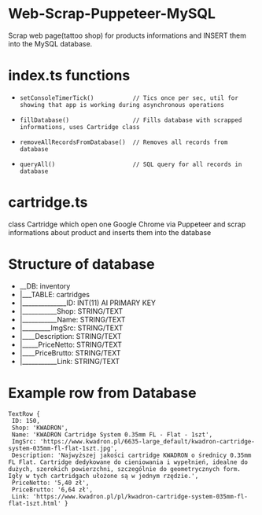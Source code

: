 # Web-Scrap-Puppeteer-MySQL
Scrap web page(tattoo shop) for products informations and INSERT them into the MySQL database.

# index.ts functions
  *     setConsoleTimerTick()           // Tics once per sec, util for showing that app is working during asynchronous operations
  *     fillDatabase()                  // Fills database with scrapped informations, uses Cartridge class
  *     removeAllRecordsFromDatabase()  // Removes all records from database
  *     queryAll()                      // SQL query for all records in database

# cartridge.ts
  class Cartridge which open one Google Chrome via Puppeteer and scrap informations about product and inserts them into the database

# Structure of database

 *  __DB: inventory
 * |___TABLE: cartridges
 * |______________ID: INT(11) AI PRIMARY KEY
 * |___________Shop: STRING/TEXT
 * |___________Name: STRING/TEXT
 * |_________ImgSrc: STRING/TEXT
 * |____Description: STRING/TEXT
 * |_____PriceNetto: STRING/TEXT
 * |____PriceBrutto: STRING/TEXT
 * |___________Link: STRING/TEXT

# Example row from Database
```
TextRow { 
 ID: 150,
 Shop: 'KWADRON',
 Name: 'KWADRON Cartridge System 0.35mm FL - Flat - 1szt',
 ImgSrc: 'https://www.kwadron.pl/6635-large_default/kwadron-cartridge-system-035mm-fl-flat-1szt.jpg',
 Description: 'Najwyższej jakości cartridge KWADRON o średnicy 0.35mm FL Flat. Cartridge dedykowane do cieniowania i wypełnień, idealne do dużych, szerokich powierzchni, szczególnie do geometrycznych form. Igły w tych cartridgach ułożone są w jednym rzędzie.',
 PriceNetto: '5,40 zł',
 PriceBrutto: '6,64 zł',
 Link: 'https://www.kwadron.pl/pl/kwadron-cartridge-system-035mm-fl-flat-1szt.html' }
```
